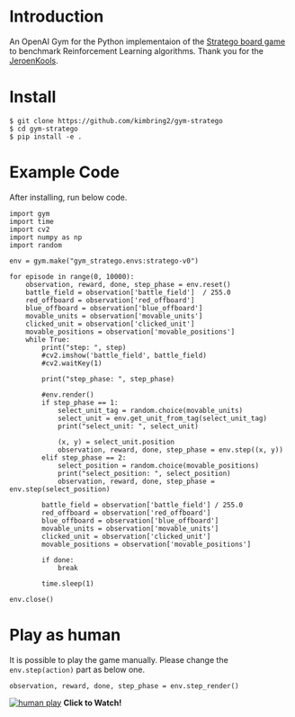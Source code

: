 # Introduction
An OpenAI Gym for the Python implementaion of the [Stratego board game](https://github.com/JeroenKools/gpfj) to benchmark Reinforcement Learning algorithms. Thank you for the [JeroenKools](https://github.com/JeroenKools).



# Install
```
$ git clone https://github.com/kimbring2/gym-stratego
$ cd gym-stratego
$ pip install -e .
```

# Example Code
After installing, run below code.
```
import gym
import time
import cv2
import numpy as np
import random

env = gym.make("gym_stratego.envs:stratego-v0")

for episode in range(0, 10000):
    observation, reward, done, step_phase = env.reset()
    battle_field = observation['battle_field']  / 255.0
    red_offboard = observation['red_offboard']
    blue_offboard = observation['blue_offboard']
    movable_units = observation['movable_units']
    clicked_unit = observation['clicked_unit']
    movable_positions = observation['movable_positions']
    while True:
        print("step: ", step)
        #cv2.imshow('battle_field', battle_field)
        #cv2.waitKey(1)

        print("step_phase: ", step_phase)

        #env.render()
        if step_phase == 1:
            select_unit_tag = random.choice(movable_units)
            select_unit = env.get_unit_from_tag(select_unit_tag)
            print("select_unit: ", select_unit)

            (x, y) = select_unit.position
            observation, reward, done, step_phase = env.step((x, y))
        elif step_phase == 2:
            select_position = random.choice(movable_positions)
            print("select_position: ", select_position)
            observation, reward, done, step_phase = env.step(select_position)
        
        battle_field = observation['battle_field'] / 255.0
        red_offboard = observation['red_offboard']
        blue_offboard = observation['blue_offboard']
        movable_units = observation['movable_units']
        clicked_unit = observation['clicked_unit']
        movable_positions = observation['movable_positions']

        if done:
            break

        time.sleep(1)
        
env.close()
```

# Play as human
It is possible to play the game manually. Please change the ```env.step(action)``` part as below one.
```
observation, reward, done, step_phase = env.step_render()
```

[![human play](https://img.youtube.com/vi/QlrTqNp1R3U/sddefault.jpg)](https://youtu.be/QlrTqNp1R3U "Play as human video - Click to Watch!")
<strong>Click to Watch!</strong>
